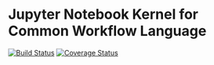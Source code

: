 # Jupyter Notebook Kernel for Common Workflow Language 

[![Build Status](https://travis-ci.com/giannisdoukas/CWLJNIKernel.svg?token=pHxhySkKwyHuExDss3uR&branch=dev)](https://travis-ci.com/giannisdoukas/CWLJNIKernel)
[![Coverage Status](https://coveralls.io/repos/github/giannisdoukas/CWLJNIKernel/badge.svg?t=AHSikx)](https://coveralls.io/github/giannisdoukas/CWLJNIKernel)